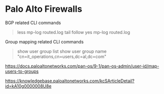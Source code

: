 # Palo Alto Firewalls

BGP related CLI commands

> less mp-log routed.log
> tail follow yes mp-log routed.log

Group mapping related CLI commands

> show user group list
> show user group name "cn=it_operations,cn=users,dc=al,dc=com"

https://docs.paloaltonetworks.com/pan-os/9-1/pan-os-admin/user-id/map-users-to-groups

https://knowledgebase.paloaltonetworks.com/kcSArticleDetail?id=kA10g0000008U8e

